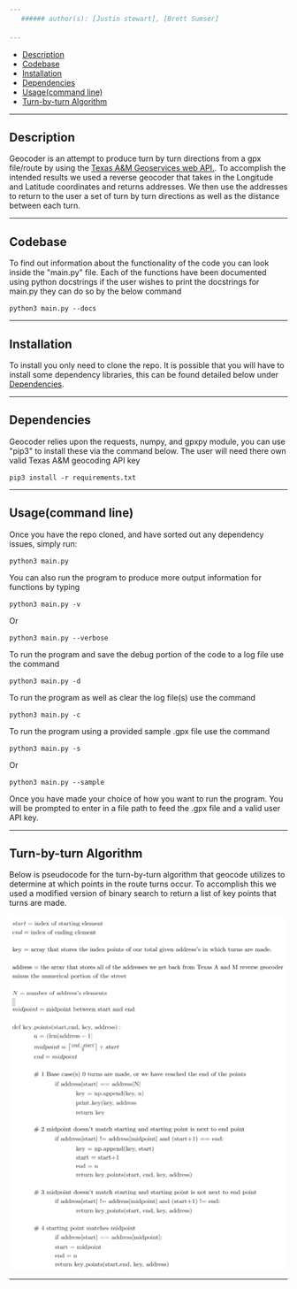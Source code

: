 ```yaml
---
   ###### author(s): [Justin stewart], [Brett Sumser]

---
```

- [Description](#description)
- [Codebase](#codebase)
- [Installation](#installation)
- [Dependencies](#dependencies)
- [Usage(command line)](#usage)
- [Turn-by-turn Algorithm](#turn-by-turnalgorithm)
---
## Description

Geocoder is an attempt to produce turn by turn directions from a gpx file/route by using the [Texas A&M Geoservices web API.](https://geoservices.tamu.edu/Services/Geocode/). To accomplish the intended results we used a reverse geocoder that takes in the Longitude and Latitude coordinates and returns addresses. We then use the addresses to return to the user a set of turn by turn directions as well as the distance between each turn. 

---
## Codebase
To find out information about the functionality of the code you can look inside the "main.py" file. Each of the functions have been documented using python docstrings if the user wishes to print the docstrings for main.py they can do so by the below command
```
python3 main.py --docs
```
---
## Installation
 To install you only need to clone the repo.
It is possible that you will have to install some dependency libraries, this can be found detailed below under [Dependencies](#dependencies).

---
## Dependencies

   Geocoder relies upon the requests, numpy, and gpxpy module, you can use "pip3" to install these via the command below. The user will need there own valid Texas A&M geocoding API key

```
pip3 install -r requirements.txt
```

---
## Usage(command line)
Once you have the repo cloned, and have sorted out any dependency issues, simply run:
```
python3 main.py
```
You can also run the program to produce more output information for functions
by typing 
```
python3 main.py -v
```
Or
```
python3 main.py --verbose
```
To run the program and save the debug portion of the code to a log file use the command
```
python3 main.py -d
``` 
To run the program as well as clear the log file(s) use the command
```
python3 main.py -c
``` 
To run the program using a provided sample .gpx file use the command
```
python3 main.py -s 
```
Or
```
python3 main.py --sample
```
Once you have made your choice of how you want to run the program. You will be prompted to enter in a file path to feed the .gpx file and a valid user API key.   

---
## Turn-by-turn Algorithm
Below is pseudocode for the turn-by-turn algorithm that geocode utilizes to determine at which points in the route turns occur. To accomplish this we used a modified version of binary search to return a list of key points that turns are made. 


![Alt text](img/Algorithm.png?raw=true "Algorithm")

___

<!---
\begin{split}


N = \text{# of address's elements}\\
S = \text{index of starting element}\\
E = \text{index of ending element}\\
M = \text{Midpoint between S & E}\\
\text{def key_points(S,E)}:\\
&M = \left \lceil{\frac{E-S}{2}}\right \rceil + S\\
&E = M\\
&if \text{ }arr[S] = arr[N]\\
&&\text{points_arr.append[arr[S]]}\\
&&\text{return}\\
&if\text{ }arr[S] = arr[M]\\
&&S = M + 1\\
&&\text{points_arr.append[arr[M]]}\\
&&E = N\\
&&\text{key_points(S,E)}\\
&else\\
&&\text{key_points(S,E)}\\
\end{split}
-->
